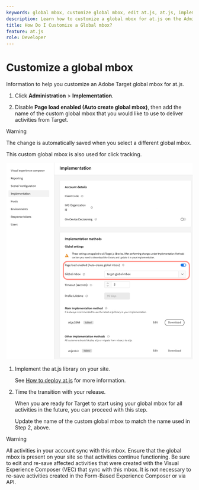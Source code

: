 ```yaml
---
keywords: global mbox, customize global mbox, edit at.js, at.js, implement at.js
description: Learn how to customize a global mbox for at.js on the Administration-Implementation page in Adobe Target.
title: How Do I Customize a Global mbox?
feature: at.js
role: Developer
---
```

# Customize a global mbox

Information to help you customize an Adobe Target global mbox for at.js.

1. Click **Administration** > **Implementation**.

1. Disable **Page load enabled (Auto create global mbox)**, then add the name of the custom global mbox that you would like to use to deliver activities from Target.

>[!WARNING]
>
>The change is automatically saved when you select a different global mbox.

   This custom global mbox is also used for click tracking.

   ![custom-global-mbox](../../assets/custom-global-mbox.png)

1. Implement the at.js library on your site.

   See [How to deploy at.js](/src/pages/implement/client-side/atjs/how-to-deployatjs/how-to-deployatjs.md) for more information.

1. Time the transition with your release.

   When you are ready for Target to start using your global mbox for all activities in the future, you can proceed with this step.

   Update the name of the custom global mbox to match the name used in Step 2, above.


>[!WARNING]
>
>All activities in your account sync with this mbox. Ensure that the global mbox is present on your site so that activities continue functioning. Be sure to edit and re-save affected activities that were created with the Visual Experience Composer (VEC) that sync with this mbox. It is not necessary to re-save activities created in the Form-Based Experience Composer or via API.

